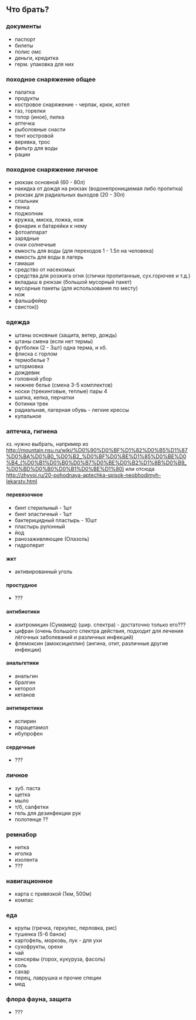 ## Что брать?

### документы

* паспорт
* билеты
* полис омс
* деньги, кредитка
* герм. упаковка для них

### походное снаряжение общее
* палатка
* продукты
* костровое снаряжение - черпак, крюк, котел
* газ, горелки
* топор (иное), пилка
* аптечка
* рыболовные снасти
* тент костровой
* веревка, трос
* фильтр для воды
* рации

### походное снаряжение личное

* рюкзак основной (60 - 80л)
* накидка от дождя на рюкзак (водонепроницаемая либо пропитка)
* рюкзак для радиальных выходов (20 - 30л)
* спальник
* пенка
* поджопник
* кружка, миска, ложка, нож
* фонарик и батарейки к нему
* фотоаппарат
* зарядные
* очки солнечные
* емкость для воды (для переходов 1 - 1.5л на человека)
* емкость для воды в лагерь
* гамаши
* средство от насекомых
* средства для розжига огня (спички пропитанные, сух.горючее и т.д.)
* вкладыш в рюкзак (большой мусорный пакет)
* мусорные пакеты (для использования по месту)
* нож
* фальшфейер
* свисток))

### одежда
* штаны основные (защита, ветер, дождь)
* штаны смена (если нет термы)
* футболки (2 - 3шт) одна терма, и хб.
* флиска с горлом
* термобелье ?
* штормовка
* дождевик
* головной убор
* нижнее белье (смена 3-5 комплектов)
* носки (трекинговые, теплые) пары 4
* шапка, кепка, перчатки
* ботинки трек
* радиальная, лагерная обувь - легкие крессы
* купальное

### аптечка, гигиена
хз. нужно выбрать, например из http://mountain.nsu.ru/wiki/%D0%90%D0%BF%D1%82%D0%B5%D1%87%D0%BA%D0%B0_%D0%B2_%D0%BF%D0%BE%D1%85%D0%BE%D0%B4_(%D0%B1%D0%B0%D0%B7%D0%BE%D0%B2%D1%8B%D0%B9_%D0%BD%D0%B0%D0%B1%D0%BE%D1%80)
или отсюда http://zhyvoi.ru/20-pohodnaya-aptechka-spisok-neobhodimyh-lekarstv.html
#### перевязочное
* бинт стерильный - 1шт
* бинт эластичный - 1шт
* бактерицидный пластырь - 10шт
* пластырь рулонный
* йод
* ранозаживляющее (Олазоль)
* гидроперит
#### жкт
* активированный уголь
#### простудное
* ???
#### антибиотики
* азитромицин (Сумамед) (шир. спектра) - достаточно только его???
* цифран (очень большого спектра действия, подходит для лечения лёгочных заболеваний и различных инфекций)
* флемоксин (амоксициллин) (ангина, отит, различные другие инфекции)
#### анальгетики
* анальгин
* бралгин
* кеторол
* кетанов
#### антипиретики
* аспирин
* парацетамол
* ибупрофен
#### сердечные
* ???
### личное
* зуб. паста
* щетка
* мыло
* т/б, салфетки
* гель для дезинфекции рук
* полотенце ??

### ремнабор
* нитка
* иголка
* изолента
* ???

### навигационное
* карта с привязкой (1км, 500м)
* компас

### еда
* крупы (гречка, геркулес, перловка, рис)
* тушенка (5-6 банок)
* картофель, морковь, лук - для ухи
* сухофрукты, орехи
* чай
* консервы (горох, кукуруза, фасоль)
* соль
* сахар
* перец, лаврушка и прочие специи
* мед

### флора фауна, защита
* ???


